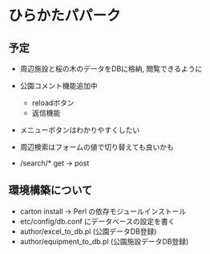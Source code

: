 # ひらかたパパーク

## 予定
* 周辺施設と桜の木のデータをDBに格納, 閲覧できるように
* 公園コメント機能追加中
  - reloadボタン
  - 返信機能

* メニューボタンはわかりやすくしたい
* 周辺検索はフォームの値で切り替えても良いかも
* /search/* get -> post

## 環境構築について
* carton install -> Perl の依存モジュールインストール
* etc/config/db.conf にデータベースの設定を書く
* author/excel_to_db.pl (公園データDB登録)
* author/equipment_to_db.pl (公園施設データDB登録)


